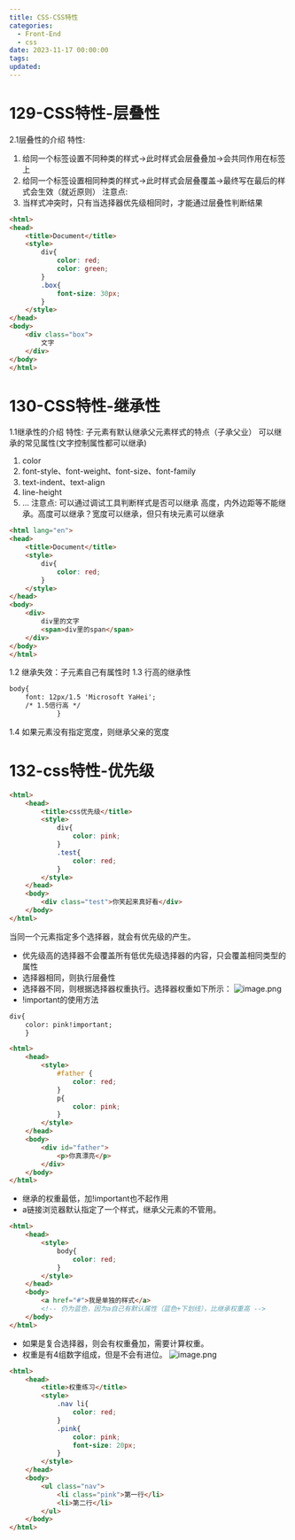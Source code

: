 ```yaml
---
title: CSS-CSS特性
categories:
  - Front-End
  - css
date: 2023-11-17 00:00:00
tags: 
updated:
---
```


<!-- toc -->

# 129-CSS特性-层叠性

2.1层叠性的介绍
特性:
1. 给同一个标签设置不同种类的样式->此时样式会层叠叠加->会共同作用在标签上
2. 给同一个标签设置相同种类的样式->此时样式会层叠覆盖->最终写在最后的样式会生效（就近原则）
注意点:
1. 当样式冲突时，只有当选择器优先级相同时，才能通过层叠性判断结果
```html
<html>
<head>
    <title>Document</title>
    <style>
        div{
            color: red;
            color: green;
        }
        .box{
            font-size: 30px;
        }
    </style>
</head>
<body>
    <div class="box">
        文字
    </div>
</body>
</html>
```

# 130-CSS特性-继承性

1.1继承性的介绍
特性: 子元素有默认继承父元素样式的特点（子承父业）
可以继承的常见属性(文字控制属性都可以继承)
1. color
2. font-style、font-weight、font-size、font-family
3. text-indent、text-align
4. line-height
5. ...
注意点: 可以通过调试工具判断样式是否可以继承
高度，内外边距等不能继承。高度可以继承？宽度可以继承，但只有块元素可以继承
```html
<html lang="en">
<head>
    <title>Document</title>
    <style>
        div{
            color: red;
        }
    </style>
</head>
<body>
    <div>
        div里的文字
        <span>div里的span</span>
    </div>
</body>
</html>
```

1.2 继承失效：子元素自己有属性时
1.3 行高的继承性
```html
body{
    font: 12px/1.5 'Microsoft YaHei';
    /* 1.5倍行高 */       
            }
```
1.4 如果元素没有指定宽度，则继承父亲的宽度

# 132-css特性-优先级
```html
<html>
    <head>
        <title>css优先级</title>
        <style>
            div{
                color: pink;
            }
            .test{
                color: red;
            }
        </style>
    </head>
    <body>
        <div class="test">你笑起来真好看</div>
    </body>
</html>
```
当同一个元素指定多个选择器，就会有优先级的产生。
- 优先级高的选择器不会覆盖所有低优先级选择器的内容，只会覆盖相同类型的属性
- 选择器相同，则执行层叠性
- 选择器不同，则根据选择器权重执行。选择器权重如下所示：
![image.png](https://illyber-images.oss-cn-chengdu.aliyuncs.com/202402131737932.png)
- !important的使用方法
```html
div{
    color: pink!important;
    }
```

```html
<html>
    <head>
        <style>
            #father {
                color: red;
            }
            p{
                color: pink;
            }
        </style>
    </head>
    <body>
        <div id="father">
            <p>你真漂亮</p>
        </div>
    </body>
</html>
```

- 继承的权重最低，加!important也不起作用
- a链接浏览器默认指定了一个样式，继承父元素的不管用。
```html
<html>
    <head>
        <style>
            body{
                color: red;
            }
        </style>
    </head>
    <body>
        <a href="#">我是单独的样式</a>
        <!-- 仍为蓝色，因为a自己有默认属性（蓝色+下划线），比继承权重高 -->
    </body>
</html>
```
- 如果是复合选择器，则会有权重叠加，需要计算权重。
- 权重是有4组数字组成，但是不会有进位。
![image.png](https://illyber-images.oss-cn-chengdu.aliyuncs.com/202402110115570.png)
```html
<html>
    <head>
        <title>权重练习</title>
        <style>
            .nav li{
                color: red;
            }
            .pink{
                color: pink;
                font-size: 20px;
            }
        </style>
    </head>
    <body>
        <ul class="nav">
            <li class="pink">第一行</li>
            <li>第二行</li>
        </ul>
    </body>
</html>
```